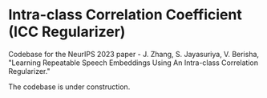 # Intra-class Correlation Coefficient (ICC Regularizer)
Codebase for the NeurIPS 2023 paper - J. Zhang, S. Jayasuriya, V. Berisha, "Learning Repeatable Speech Embeddings Using An Intra-class Correlation Regularizer."

The codebase is under construction.
